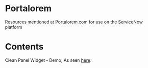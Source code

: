 # Portalorem
Resources mentioned at Portalorem.com for use on the ServiceNow platform

# Contents

Clean Panel Widget - Demo; As seen [here](portalorem.com "here").
